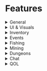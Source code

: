 # Features

<details>
<summary>General</summary>

- `/swiki` / `/wikisearch` command
  - Opens the official Hypixel wiki but with a search result, instead of requiring an item ID like `/wiki`
- Command keybinds
- Chat notifications

</details>

<details>
<summary>UI & Visuals</summary>

- Info Boxes (see below)
- Etherwarp Helper
- Temporary Waypoints
- Remove front-facing third-person camera view
- Various rendering tweaks:
  - Hide lightning bolts
  - Fix (or remove) armor enchantment glints
  - Arm swing animation tweaks
  - First-person item model positioning options

<details>
<summary>Info Boxes</summary>

<!-- TODO placeholders? functions? what actual end-user terminology do we want to use for this? -->

Info Boxes display any provided text on-screen, and also replace the following placeholders with relevant information:

- Client information:
  - `{fps}`
  - `{ping}`
- Server information:
  - `{day}`
- Player position:
  - `{x}`, `{y}`, `{z}`
  - `{bps}`
  - `{pitch}`
  - `{yaw}`
  - `{zone}`
- SkyBlock profile information:
  - `{level}`, `{level_color}`
  - `{xp}`
  - `{coins}`
  - `{bits}`

</details>
</details>

<details>
<summary>Inventory</summary>

- Item & UI slot info
- SBA-style enchantment tooltips
- Item pickup log

</details>

<details>
<summary>Events</summary>

- Mythological Ritual:
  - Ancestral Spade location guess
  - Highlight nearby burrows
  - Send an alert in all/party chat on Inquisitor spawn
  - Rare drop messages

</details>

<details>
<summary>Fishing</summary>

- Hide other player's fishing rods
- Sea creature catch notifications
- Bobber timer for Slugfish
- Trophy fishing chat message counter
- Highlight thunder sparks

</details>

<details>
<summary>Mining</summary>

- Glacite Mineshaft corpse locator
  - Can also automatically share corpse locations in party chat
- Worm spawn alerts

</details>

<details>
<summary>Dungeons</summary>

- Simon Says device timer
- Highlight starred mobs

</details>

<details>
<summary>Chat</summary>

- Copy chat
- Send a chat message on mythic sea creature & Vanquisher spawn
- Various chat filters
- Chat commands

</details>

<details>
<summary>QOL</summary>

- Various sound filters
- Garden:
  - Mouse lock (`/noba lockmouse`)
  - Reduce mouse sensitivity while holding a farming tool

</details>

